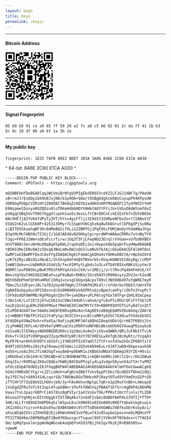 ```yaml
---
layout: page
title: Keys
permalink: /keys/
---
```


----

#### Bitcoin Address

![bitcoin](/images/btc.png)

****

#### Signal Fingerprint

	05 b9 b5 91 ce a9 85 ff 59 20 a2 7c a0 c5 b6 82 01 2c da ff 41 1b b3 bc 0c 28 d7 80 a9 6f 1a 3b 1e

****

#### My public key

	fingerprint: 1E25 78FB 80E3 BDD7 383A 3A06 846E 2C60 E1CA A030
^
	64-bit:	846E 2C60 E1CA A030
^

	-----BEGIN PGP PUBLIC KEY BLOCK-----
	Comment: GPGTools - https://gpgtools.org

	mQINBFbHfDoBEADlqqJWCVmiBrNYgVUPIgEkd5ROIVcdXZILFJGJ1XBF7g/PAeUN
	sB+/mJJrEuUQyibk9U8JujN6/b1p9OA+Sbm/t92BgDdgkcm5WzCuyupPh4KPpsUW
	VDR9GqPUQpCVZRsHY1Z08SNl7Bk0qZcHZVb2ad6KXnKM7MGABQFC27ydYWS5YYeM
	E6NzpmelDsnyuRUZQDzn8loTRKeHdb6HDYS9HbfAUYYFFiJU+SVGuD0dW2nmf0xZ
	pV0gqCUBqSVvf5NS7bggXlvpnh1aa5s3evLLftCB+8OCnCikEIEsFkfnZb5VBEGe
	6Nc9HFJj82YV647dPyTyZVT/hYsx4giFflji3I9d1Y32URwoNFboZo+tT2ANoV1F
	ESUU2nK2vLlG5b0Pr425313hMyr7L5SqmVV0Cqhz6q0w566G+utlEPOgXPjSv6Rw
	siBITQ5SkswhqBF3Hr8dMoBO2ifXLiG2ZBMfGj1PqFOScFOMjWnOythd4ANaJFgx
	Q3qtMcMo7ABSOzTZ1KjI/1G8JAE48vN2OHkglgcrprdWPnWA8aCRRRx7utnNyTY9
	TJgz+FP6EJ2Wm+sDEsPicrTirw/JUq3T3FjLFwpNU23D/qlrVVGom+vUfbd0XBEV
	UnVT0N8c5mruN+NLO8q8qXSpEWLZrqehaDEi2oi+KwpoXAbSpqNrPvyHHwARAQAB
	tB5Kb3NoIENvbWJzIDxqb3NoLmNvbWJzQG1lLmNvbT6JAjcEEwEKACEFAlbHfDoC
	GwMFCwkIBwMFFQoJCAsFFgIDAQACHgECF4AACgkQhG4sYOHKoDB1YA/+Np542OYd
	yzK7kZRycdBiO1xXbuE1/2h1hnp9eF4GBVfNVorb5rOVqvKGNKVSIAkyDq//cM5P
	IoWBlOoku+cUaDHRUhJSUdiD/fec01MYytLgbdsJu3LxVTU4YB5XxRBKzSiytm/U
	dQRMllosP88OkLpBwR7M5SFkMYq4JsOcCkR/vr1RDjj/vrllMxcPq484Fm9sE/Xf
	BmviXgYQaT4NIOQ15WEaFuipF8sBwhrDHKU/2Gcd5HXYzR90QxyzyZhV2ork2edB
	BQtH58bPhmFQtHhuHRUC1hRqJvoxsgCUUgsQAcpxT89sC3NtD0D497ofqWRE7myR
	7DmuJSzIdFye+J8L7a7DJyUyd07WgH/IfhGNfH1Mi4T//sFUUrbvYDE6f/Ud+XfO
	VgNXEQvbpyUui9P250sncd/b10RN90XoVA5PRtuGjxBpmJceUPy/iOUfn3YxpPc7
	t5Fk0zdQF8WPMD/RgFRbgXnIDn79+jwkDNa+yPLPmlngYGxl0TFg+1bHL93aCpep
	t30v1xK/LuT2Et5jO7uCbQ1SxCDWxt84Uhl+aOvm/gfc6xPlLRKUrQFzFY7SblCR
	hazDjQxSCguEMsZOEHfMGatfMmFAE3DlXW7MYfCf9+KBOP9IHfETSiFyD47znZCT
	ZIzM5K4UXAT3or56A8s3mEBYEKRvq9Nv8a+5Ag0EVsd8OgEQAMVZ6o6bhq/ZAKrQ
	s1+WB0KYfBbTPCVS22Jt4Pytp/4VZC5V+yscBlceM0fybX5C7Q30iw7VSdsGkXO3
	XfdUDkpXSNw29xkrsPa45a/9aFjuyNJMPJAfa8QhGI8eqtUDktQ/rH87FKBVz2tn
	JLyPmWQIJ6FLv8/dOV6efyMMtuqlXsiM5RYsUNFHDLWkcmXHSKGT4uwqPOieybiB
	n21xeNiIlEVWyyxNGK0BEDR26Ovz1q1QeLOvAeZ+jX5vaQWWX/QRiJuFHbItTvjN
	DVkvf+lKIdfVd9PgmqV2ZyqcMk07p9P/92Y7B7XRESLwXUTgKJ0cHyRtz/YzqqA3
	MyFR7K+w+6hh3F09TCsDIUfcjIYWU3PPZzO7aHt7JftFrxnfd3wzhOcZP88hTslV
	Bd9Tj0SS5MSs20ajhq78owwjXESAmiiv2EDvK4D94ExL+XJAT1wD0+DkpevaxkSR
	kU5G+Lox8z3hCJTcXWJGgTxey8m8+p9EWR1xJXBbG5dNUaTGQ6mg393YZE+96v1c
	j4RUUkoCxSb1k9rX/5MiWD+4C3/BXHB4W7RLi+6QB+kbRRcJ4kllCQ+//DGJDWuA
	GhqJIo/rRXMSqcZ6OuCDAEa7bW8jN4COaPPzgly4Lq3sdgn58yve54aTtXrfaPMZ
	oFdciEUpAT0dDIyIk3fGqgBKFW4lABEBAAGJAh8EGAEKAAkFAlbHfDoCGwwACgkQ
	hG4sYOHKoDCYCg/+L2ZlcxNxh+wFgKcmZWb77vhs9ypPC6ks7QcdQ5VT0hm2iOQj
	byJfECfw1+U891414LcqxrSQ/780UWvDGnTHHxsKPJ0ayYUTu45VYXmEhsGSP+SD
	iTTCHYlF7ZuE0UU2LhOUvjb0/3y+FAvAkhvnNptpLTqKre1p3RuYtnB6+LkWuqsD
	iVuEgdZFRu7oTcXt3xpi4tupb8Wvr1PwfkfHWSVqjPBAAT1EfVrc4gB9PdLB6hMQ
	Uaas7tvL2pazrHOPrCiAS78nz0gPVIyr1aX1VsGvf9k/PPKvt1UctfinlxjYLZQO
	BSxoo2FYghNjecOItUUggkYIXT3Nq4kx72nUdFIsbmc8UBOfAHFHLG7HTIjYTT9Y
	SHK/4LLfrUQ9GO3m8PDkqhilW1puL6uik0NG91o8ZXe800zKKB7YqkwXskgkuuLn
	JKI24OsiYszrxnFAsDsOtw/DdB6SW4Vc9lVTTxB564VGWBu7dBfkuOUrKsbyAci/
	aXsLWIq6ZVSrzZXHd5BJEjs8kWvGHeE3uVfKLwf4JxQlwybw1pocnneDLMQHseTF
	PT22T9Q46m/D0PB09gEF2BeH7KOavsgcYTsguol9SFjYV0sOFT0Ybdxx+t7TAGI4
	Om/JpMqfpoxlmrppWxNqWGcmb4oqbEPvH2D1FBijhk2qvTKiEjR+B9OSH5s=
	=ywwW
	-----END PGP PUBLIC KEY BLOCK-----

